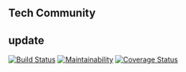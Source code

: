 ## Tech Community
## update

[![Build Status](https://travis-ci.com/kisanola/tech-community.svg?branch=develop)](https://travis-ci.com/kisanola/tech-community)
[![Maintainability](https://api.codeclimate.com/v1/badges/2da0c99bd9219e2dcaa7/maintainability)](https://codeclimate.com/github/oesukam/tech-community/maintainability)
[![Coverage Status](https://coveralls.io/repos/github/tech-communities/tech-community/badge.svg?branch=develop)](https://coveralls.io/github/tech-communities/tech-community?branch=develop)
